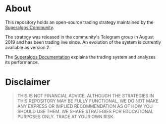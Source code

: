 # About
This repository holds an open-source trading strategy maintained by the [Superalgos Community](https://t.me/superalgoscommunity). 

The strategy was released in the community's Telegram group in August 2019 and has been trading live since. An evolution of the system is currently available as version 2. 

The [Superalgos Documentation](https://docs.superalgos.org/suite-community-bb-top-bounce.html) explains the trading system and analyzes its performance.

# Disclaimer

> THIS IS NOT FINANCIAL ADVICE. ALTHOUGH THE STRATEGIES IN THIS REPOSITORY MAY BE FULLY FUNCTIONAL, WE DO NOT MAKE ANY EXPRESS OR IMPLIED RECOMMENDATION AS OF HOW YOU SHOULD USE THEM. WE SHARE STRATEGIES FOR EDUCATIONAL PURPOSES ONLY. TRADE AT YOUR OWN RISK.

